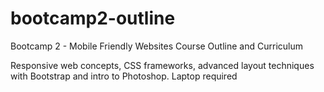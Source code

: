 # bootcamp2-outline
Bootcamp 2 - Mobile Friendly Websites Course Outline and Curriculum

Responsive web concepts, CSS frameworks, advanced layout techniques with Bootstrap and intro to Photoshop.  Laptop required
